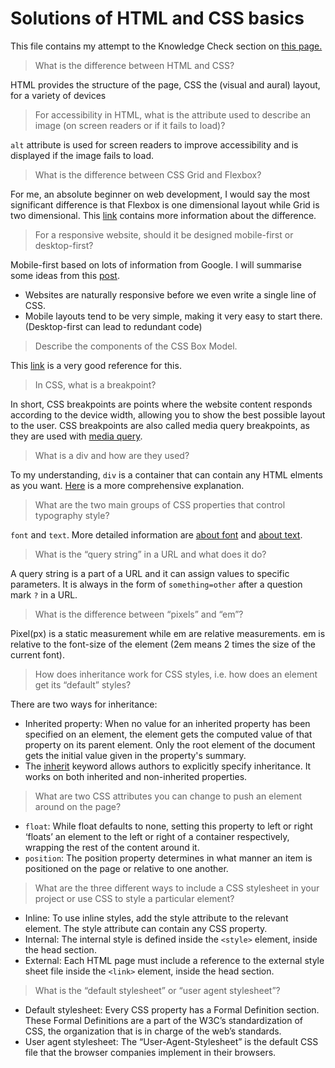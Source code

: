 # Solutions of HTML and CSS basics
This file contains my attempt to the Knowledge Check section on [this page.](https://www.theodinproject.com/paths/foundations/courses/foundations/lessons/html-and-css-basics#knowledge-check)

> What is the difference between HTML and CSS?

HTML provides the structure of the page, CSS the (visual and aural) layout, for a variety of devices

> For accessibility in HTML, what is the attribute used to describe an image (on screen readers or if it fails to load)?

`alt` attribute is used for screen readers to improve accessibility and is displayed if the image fails to load.

> What is the difference between CSS Grid and Flexbox?

For me, an absolute beginner on web development, I would say the most significant difference is that Flexbox is one dimensional layout while Grid is two dimensional. This [link](https://css-tricks.com/quick-whats-the-difference-between-flexbox-and-grid/) contains more information about the difference. 

> For a responsive website, should it be designed mobile-first or desktop-first?

Mobile-first based on lots of information from Google. I will summarise some ideas from this [post](https://www.freecodecamp.org/news/taking-the-right-approach-to-responsive-web-design/).
  * Websites are naturally responsive before we even write a single line of CSS.
  * Mobile layouts tend to be very simple, making it very easy to start there. (Desktop-first can lead to redundant code) 

> Describe the components of the CSS Box Model.

This [link](https://www.w3schools.com/css/css_boxmodel.asp) is a very good reference for this.

> In CSS, what is a breakpoint?

In short, CSS breakpoints are points where the website content responds according to the device width, allowing you to show the best possible layout to the user. CSS breakpoints are also called media query breakpoints, as they are used with [media query](https://developer.mozilla.org/en-US/docs/Web/CSS/Media_Queries/Using_media_queries).

> What is a div and how are they used?

To my understanding, `div` is a container that can contain any HTML elments as you want. [Here](https://developer.mozilla.org/en-US/docs/Web/HTML/Element/div) is a more comprehensive explanation.

> What are the two main groups of CSS properties that control typography style?

`font` and `text`. More detailed information are [about font](https://developer.mozilla.org/en-US/docs/Web/CSS/font) and [about text](https://developer.mozilla.org/en-US/docs/Web/CSS/CSS_Text).

> What is the “query string” in a URL and what does it do?

A query string is a part of a URL and it can assign values to specific parameters. It is always in the form of `something=other` after a question mark `?` in a URL.

> What is the difference between “pixels” and “em”?

Pixel(px) is a static measurement while em are relative measurements. em is relative to the font-size of the element (2em means 2 times the size of the current font).

> How does inheritance work for CSS styles, i.e. how does an element get its “default” styles?

There are two ways for inheritance:
 * Inherited property: When no value for an inherited property has been specified on an element, the element gets the computed value of that property on its parent element. Only the root element of the document gets the initial value given in the property's summary.
 * The [inherit](https://developer.mozilla.org/en-US/docs/Web/CSS/inherit) keyword allows authors to explicitly specify inheritance. It works on both inherited and non-inherited properties.

> What are two CSS attributes you can change to push an element around on the page?

* `float`: While float defaults to none, setting this property to left or right ‘floats’ an element to the left or right of a container respectively, wrapping the rest of the content around it.
* `position`: The position property determines in what manner an item is positioned on the page or relative to one another.

> What are the three different ways to include a CSS stylesheet in your project or use CSS to style a particular element?
* Inline: To use inline styles, add the style attribute to the relevant element. The style attribute can contain any CSS property.
* Internal: The internal style is defined inside the `<style>` element, inside the head section.
* External: Each HTML page must include a reference to the external style sheet file inside the `<link>` element, inside the head section.

> What is the “default stylesheet” or “user agent stylesheet”?
* Default stylesheet: Every CSS property has a Formal Definition section. These Formal Definitions are a part of the W3C’s standardization of CSS, the organization that is in charge of the web’s standards.
* User agent stylesheet: The “User-Agent-Stylesheet” is the default CSS file that the browser companies implement in their browsers.
